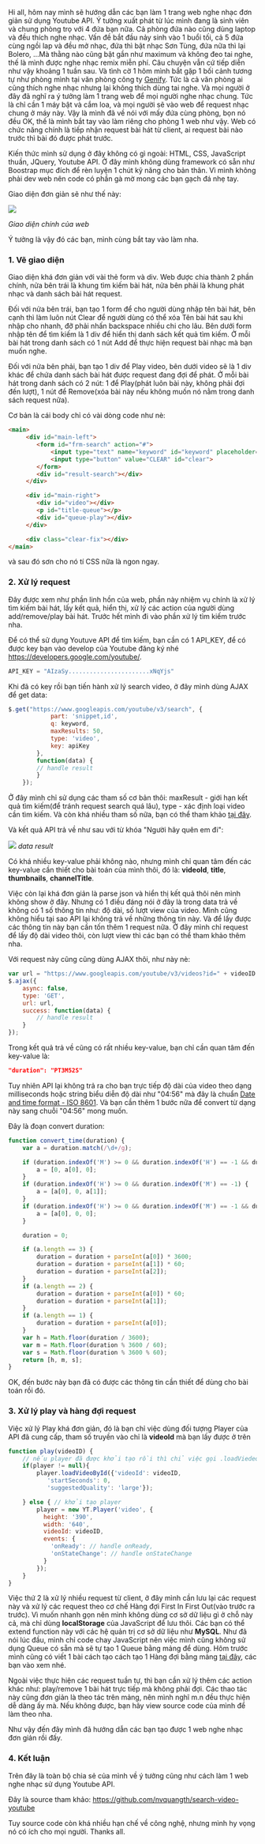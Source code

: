Hi all, hôm nay mình sẽ hướng dẫn các bạn làm 1 trang web nghe nhạc đơn giản sử dụng Youtube API. Ý tưởng xuất phát từ lúc mình đang là sinh viên và chung phòng trọ với 4 đứa bạn nữa. Cả phòng đứa nào cũng dùng laptop và đều thích nghe nhạc. Vấn đề bắt đầu nảy sinh vào 1 buổi tối, cả 5 đứa cùng ngồi lap và đều mở nhạc, đứa thì bật nhạc Sơn Tùng, đứa nữa thì lại Bolero, ...Mà thằng nào cũng bật gần như maximum và không đeo tai nghe, thế là mình được nghe nhạc remix miễn phí. Câu chuyện vẫn cứ tiếp diễn như vậy khoảng 1 tuần sau. Và tình cờ 1 hôm mình bắt gặp 1 bối cảnh tương tự như phòng mình tại văn phòng công ty [Genify](https://genify.vn/). Tức là cả văn phòng ai cũng thích nghe nhạc nhưng lại không thích dùng tai nghe. Và mọi người ở đây đã nghĩ ra ý tưởng làm 1 trang web để mọi người nghe nhạc chung. Tức là chỉ cần 1 máy bật và cắm loa, và mọi người sẽ vào web để request nhạc chung ở máy này. Vậy là mình đã về nói với mấy đứa cùng phòng, bọn nó đều OK, thế là mình bắt tay vào làm riêng cho phòng 1 web như vậy. Web có chức năng chính là tiếp nhận request bài hát từ client, ai request bài nào trước thì bài đó được phát trước.

Kiến thức mình sử dụng ở đây không có gì ngoài: HTML, CSS, JavaScript thuần, JQuery, Youtube API. Ở đây mình không dùng framework có sẵn như Boostrap mục đích để rèn luyện 1 chút kỹ năng cho bản thân. Vì mình không phải dev web nên code có phần gà mờ mong các bạn gạch đá nhẹ tay.

Giao diện đơn giản sẽ như thế này:

![](https://images.viblo.asia/fb31576a-39ae-476b-a12a-6fd867aedb4f.png)

*Giao diện chính của web*

Ý tưởng là vậy đó các bạn, mình cùng bắt tay vào làm nha.

### 1. Vẽ giao diện
Giao diện khá đơn giản với vài thẻ form và div. Web được chia thành 2 phần chính, nửa bên trái là khung tìm kiếm bài hát, nửa bên phải là khung phát nhạc và danh sách bài hát request.

Đối với nửa bên trái, bạn tạo 1 form để cho người dùng nhập tên bài hát, bên cạnh thì làm luôn nút Clear để người dùng có thể xóa Tên bài hát sau khi nhập cho nhanh, đỡ phải nhấn backspace nhiều chi cho lâu. Bên dưới form nhập tên để tìm kiếm là 1 div để hiển thị danh sách kết quả tìm kiếm. Ở mỗi bài hát trong danh sách có 1 nút Add để thực hiện request bài nhạc mà bạn muốn nghe.

Đối với nửa bên phải, bạn tạo 1 div để Play video, bên dưới video sẽ là 1 div khác để chứa danh sách bài hát được request đang đợi để phát. Ở mỗi bài hát trong danh sách có 2 nút: 1 để Play(phát luôn bài này, không phải đợi đến lượt), 1 nút để Remove(xóa bài này nếu không muốn nó nằm trong danh sách request nữa).

Cơ bản là cái body chỉ có vài dòng code như nè:

```html
<main>
     <div id="main-left">
        <form id="frm-search" action="#">
            <input type="text" name="keyword" id="keyword" placeholder="Type something and enter" autocomplete="off" autofocus>
            <input type="button" value="CLEAR" id="clear">
        </form>
        <div id="result-search"></div>
     </div>

     <div id="main-right">
        <div id="video"></div>
        <p id="title-queue"></p>
        <div id="queue-play"></div>
     </div>

     <div class="clear-fix"></div>
</main>
```

và sau đó sơn cho nó tí CSS nữa là ngon ngay.

### 2. Xử lý request
Đây được xem như phần linh hồn của web, phần này nhiệm vụ chính là xử lý tìm kiếm bài hát, lấy kết quả, hiển thị, xử lý các action của người dùng add/remove/play bài hát. Trước hết mình đi vào phần xử lý tìm kiếm trước nha.

Để có thể sử dụng Youtuve API để tìm kiếm, bạn cần có 1 API_KEY, để có được key bạn vào develop của Youtube đăng ký nhé https://developers.google.com/youtube/. 

```javascript
API_KEY = "AIzaSy.......................xNqYjs"
```

Khi đã có key rồi bạn tiến hành xử lý search video, ở đây mình dùng AJAX để get data:

```javascript
$.get("https://www.googleapis.com/youtube/v3/search", {
            part: 'snippet,id',
            q: keyword,
            maxResults: 50,
            type: 'video',
            key: apiKey
        },
        function(data) {
        // handle result
        }
    });
```
Ở đây mình chỉ sử dụng các tham số cơ bản thôi: maxResult - giới hạn kết quả tìm kiếm(để tránh request search quá lâu), type - xác định loại video cần tìm kiếm. Và còn khá nhiều tham số nữa, bạn có thể tham khảo [tại đây](https://developers.google.com/youtube/v3/docs/search/list).

Và kết quả API trả về như sau với từ khóa "Người hãy quên em đi":

![](https://images.viblo.asia/690f4d66-138b-4e91-bdcf-e61b9568fc73.png)
*data result*

Có khá nhiều key-value phải không nào, nhưng mình chỉ quan tâm đến các key-value cần thiết cho bài toán của mình thôi, đó là: **videoId**, **title**, **thumbnails**, **channelTitle**.

Việc còn lại khá đơn giản là parse json và hiển thị kết quả thôi nên mình không show ở đây. Nhưng có 1 điều đáng nói ở đây là trong data trả về không có 1 số thông tin như: độ dài, số lượt view của video. Mình cũng không hiểu tại sao API lại không trả về những thông tin này. Và để lấy được các thông tin này bạn cần tốn thêm 1 request nữa. Ở đây mình chỉ request để lấy độ dài video thôi, còn lượt view thì các bạn có thể tham khảo thêm nha.

Với request này cũng cũng dùng AJAX thôi, như này nè:
```javascript
var url = "https://www.googleapis.com/youtube/v3/videos?id=" + videoID + "&key=" + apiKey + "&part=snippet,contentDetails";
$.ajax({
    async: false,
    type: 'GET',
    url: url,
    success: function(data) {
        // handle result
    }
});
```
Trong kết quả trả về cũng có rất nhiều key-value, bạn chỉ cần quan tâm đến key-value là: 
```JSON
"duration": "PT3M52S"
```

Tuy nhiên API lại không trả ra cho bạn trực tiếp độ dài của video theo dạng milliseconds hoặc string biểu diễn độ dài như "04:56" mà đây là chuẩn [Date and time format - ISO 8601](http://support.sas.com/documentation/cdl/en/lrdict/64316/HTML/default/viewer.htm#a003169814.htm). Và bạn cần thêm 1 bước nữa để convert từ dạng này sang chuỗi "04:56" mong muốn.

Đây là đoạn convert duration:
```javascript
function convert_time(duration) {
    var a = duration.match(/\d+/g);

    if (duration.indexOf('M') >= 0 && duration.indexOf('H') == -1 && duration.indexOf('S') == -1) {
        a = [0, a[0], 0];
    }
    if (duration.indexOf('H') >= 0 && duration.indexOf('M') == -1) {
        a = [a[0], 0, a[1]];
    }
    if (duration.indexOf('H') >= 0 && duration.indexOf('M') == -1 && duration.indexOf('S') == -1) {
        a = [a[0], 0, 0];
    }

    duration = 0;

    if (a.length == 3) {
        duration = duration + parseInt(a[0]) * 3600;
        duration = duration + parseInt(a[1]) * 60;
        duration = duration + parseInt(a[2]);
    }
    if (a.length == 2) {
        duration = duration + parseInt(a[0]) * 60;
        duration = duration + parseInt(a[1]);
    }
    if (a.length == 1) {
        duration = duration + parseInt(a[0]);
    }
    var h = Math.floor(duration / 3600);
    var m = Math.floor(duration % 3600 / 60);
    var s = Math.floor(duration % 3600 % 60);
    return [h, m, s];
}
```

OK, đến bước này bạn đã có được các thông tin cần thiết để dùng cho bài toán rồi đó.

### 3. Xử lý play và hàng đợi request
Việc xử lý Play khá đơn giản, đó là bạn chỉ việc dùng đối tượng Player của API đã cung cấp, tham số truyền vào chỉ là **videoId** mà bạn lấy được ở trên

```javascript
function play(videoID) {
    // nếu player đã được khởi tạo rồi thì chỉ việc gọi .loadViedeoById là được
    if(player != null){
        player.loadVideoById({'videoId': videoID,
           'startSeconds': 0,
           'suggestedQuality': 'large'});

    } else { // khởi tạo player
        player = new YT.Player('video', {
          height: '390',
          width: '640',
          videoId: videoID,
          events: {
            'onReady': // handle onReady,
            'onStateChange': // handle onStateChange
          }
        });         
    }
}
```
Việc thứ 2 là xử lý nhiều request từ client, ở đây mình cần lưu lại các request này và xử lý các request theo cơ chế Hàng đợi First In First Out(vào trước ra trước). Vì muốn nhanh gọn nên mình không dùng cơ sở dữ liệu gì ở chỗ này cả, mà chỉ dùng **localStorage** của JavaScript để lưu thôi. Các bạn có thể extend function này với các hệ quản trị cơ sở dữ liệu như **MySQL**. Như đã nói lúc đầu, mình chỉ code chay JavaScript nên việc mình cũng không sử dụng Queue có sẵn mà sẽ tự tạo 1 Queue bằng mảng để dùng. Hôm trước mình cũng có viết 1 bài cách tạo cách tạo 1 Hàng đợi bằng mảng [tại đây](https://viblo.asia/p/cach-xay-dung-cau-truc-du-lieu-stack-va-queue-L4x5xwwalBM), các bạn vào xem nhé.

Ngoài việc thực hiện các request tuần tự, thì bạn cần xử lý thêm các action khác như: play/remove 1 bài hát trực tiếp mà không phải đợi. Các thao tác này cũng đơn giản là theo tác trên mảng, nên mình nghĩ m.n đều thực hiện dễ dàng ấy mà. Nếu không được, bạn hãy view source code của mình để làm theo nha.

Như vậy đến đây mình đã hướng dẫn các bạn tạo được 1 web nghe nhạc đơn giản rồi đấy.
### 4. Kết luận

Trên đây là toàn bộ chia sẻ của mình về ý tưởng cũng như cách làm 1 web nghe nhạc sử dụng Youtube API. 

Đây là source tham khảo: https://github.com/nvquangth/search-video-youtube

Tuy source code còn khá nhiều hạn chế về công nghệ, nhưng mình hy vọng nó có ích cho mọi người. Thanks all.
